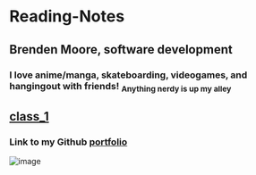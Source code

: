 # Reading-Notes

## Brenden Moore, software development

### I love anime/manga, skateboarding, videogames, and hangingout with friends! <sub>Anything nerdy is up my alley<sub/>

## [class_1](https://brendeen.github.io/reading-notes/reading_notes_class_1)



### Link to my Github [portfolio](https://github.com/Brendeen)
![image](https://user-images.githubusercontent.com/112737001/193438269-f12b8d96-ae84-4f5c-a826-7fbc2992fac6.png)
